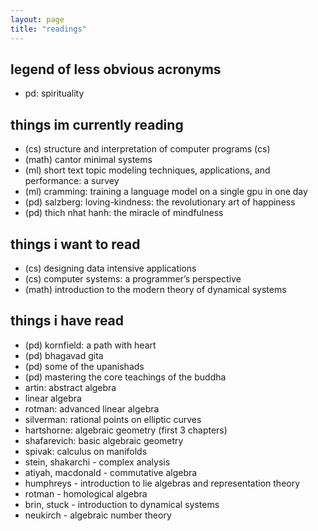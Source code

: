 ```yaml
---
layout: page
title: "readings"
---
```


## legend of less obvious acronyms

 - pd: spirituality

## things im currently reading

- (cs) structure and interpretation of computer programs (cs)
- (math) cantor minimal systems
- (ml) short text topic modeling techniques, applications, and performance: a survey
- (ml) cramming: training a language model on a single gpu in one day
- (pd) salzberg: loving-kindness: the revolutionary art of happiness
- (pd) thich nhat hanh: the miracle of mindfulness


## things i want to read

- (cs) designing data intensive applications
- (cs) computer systems: a programmer’s perspective
- (math) introduction to the modern theory of dynamical systems


## things i have read

- (pd) kornfield: a path with heart
- (pd) bhagavad gita
- (pd) some of the upanishads
- (pd) mastering the core teachings of the buddha
- artin: abstract algebra
- linear algebra
- rotman: advanced linear algebra
- silverman: rational points on elliptic curves
- hartshorne: algebraic geometry (first 3 chapters)
- shafarevich: basic algebraic geometry
- spivak: calculus on manifolds
- stein, shakarchi - complex analysis
- atiyah, macdonald - commutative algebra
- humphreys - introduction to lie algebras and representation theory
- rotman - homological algebra
- brin, stuck - introduction to dynamical systems
- neukirch - algebraic number theory
